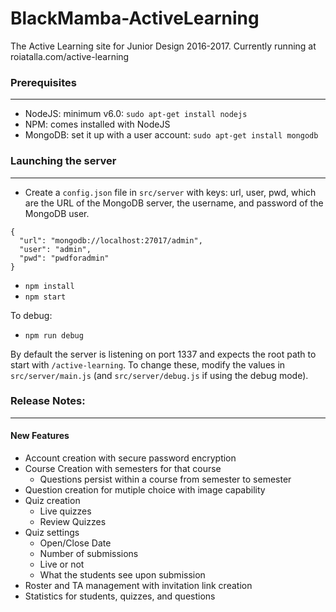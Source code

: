# BlackMamba-ActiveLearning
The Active Learning site for Junior Design 2016-2017. Currently running at roiatalla.com/active-learning

### Prerequisites
-------------
- NodeJS: minimum v6.0: `sudo apt-get install nodejs`
- NPM: comes installed with NodeJS
- MongoDB: set it up with a user account: `sudo apt-get install mongodb`

### Launching the server
--------------------
- Create a `config.json` file in `src/server` with keys: url, user, pwd, which are the URL of the MongoDB server, the username, and password of the MongoDB user.

~~~    
{
  "url": "mongodb://localhost:27017/admin",
  "user": "admin",
  "pwd": "pwdforadmin"
}
~~~

- `npm install`
- `npm start`

To debug:
- `npm run debug`

By default the server is listening on port 1337 and expects the root path to start with `/active-learning`.
To change these, modify the values in `src/server/main.js` (and `src/server/debug.js` if using the debug mode).


### Release Notes:
--------------------

#### New Features
- Account creation with secure password encryption
- Course Creation with semesters for that course
  - Questions persist within a course from semester to semester
- Question creation for mutiple choice with image capability
- Quiz creation
  - Live quizzes
  - Review Quizzes
- Quiz settings
  - Open/Close Date
  - Number of submissions
  - Live or not
  - What the students see upon submission
- Roster and TA management with invitation link creation
- Statistics for students, quizzes, and questions
